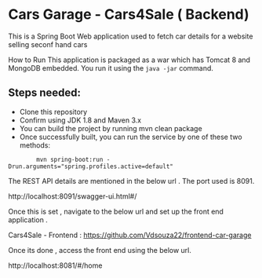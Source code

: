 # Cars Garage - Cars4Sale ( Backend)
This is a Spring Boot Web application used to fetch car details for a website selling seconf hand cars

How to Run
This application is packaged as a war which has Tomcat 8 and MongoDB embedded.  You run it using the ```java -jar``` command.

## Steps needed:
* Clone this repository
* Confirm using JDK 1.8 and Maven 3.x
* You can build the project by running mvn clean package
* Once successfully built, you can run the service by one of these two methods:
```
        mvn spring-boot:run -Drun.arguments="spring.profiles.active=default"
```


The REST API details are mentioned in the below url . The port used is 8091. 

http://localhost:8091/swagger-ui.html#/

Once this is set , navigate to the below url and set up the front end application . 

Cars4Sale - Frontend : 
https://github.com/Vdsouza22/frontend-car-garage

Once its done , access the front end using the below url.

http://localhost:8081/#/home
